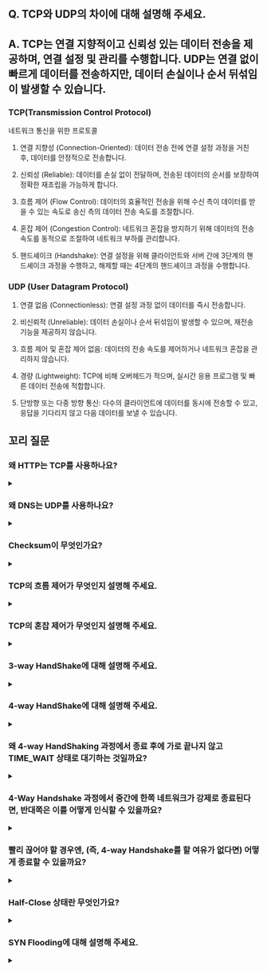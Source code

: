 ## Q. TCP와 UDP의 차이에 대해 설명해 주세요.

## A. TCP는 연결 지향적이고 신뢰성 있는 데이터 전송을 제공하며, 연결 설정 및 관리를 수행합니다. UDP는 연결 없이 빠르게 데이터를 전송하지만, 데이터 손실이나 순서 뒤섞임이 발생할 수 있습니다.




### TCP(Transmission Control Protocol)

네트워크 통신을 위한 프로토콜

1. 연결 지향성 (Connection-Oriented): 데이터 전송 전에 연결 설정 과정을 거친 후, 데이터를 안정적으로 전송합니다.

2. 신뢰성 (Reliable): 데이터를 손실 없이 전달하며, 전송된 데이터의 순서를 보장하여 정확한 재조립을 가능하게 합니다.

3. 흐름 제어 (Flow Control): 데이터의 효율적인 전송을 위해 수신 측이 데이터를 받을 수 있는 속도로 송신 측의 데이터 전송 속도를 조절합니다.

4. 혼잡 제어 (Congestion Control): 네트워크 혼잡을 방지하기 위해 데이터의 전송 속도를 동적으로 조절하여 네트워크 부하를 관리합니다.

5. 핸드셰이크 (Handshake): 연결 설정을 위해 클라이언트와 서버 간에 3단계의 핸드셰이크 과정을 수행하고, 해제할 때는 4단계의 핸드셰이크 과정을 수행합니다.

### UDP (User Datagram Protocol)

1. 연결 없음 (Connectionless): 연결 설정 과정 없이 데이터를 즉시 전송합니다.

2. 비신뢰적 (Unreliable): 데이터 손실이나 순서 뒤섞임이 발생할 수 있으며, 재전송 기능을 제공하지 않습니다.

3. 흐름 제어 및 혼잡 제어 없음: 데이터의 전송 속도를 제어하거나 네트워크 혼잡을 관리하지 않습니다.

4. 경량 (Lightweight): TCP에 비해 오버헤드가 적으며, 실시간 응용 프로그램 및 빠른 데이터 전송에 적합합니다.

5. 단방향 또는 다중 방향 통신: 다수의 클라이언트에 데이터를 동시에 전송할 수 있고, 응답을 기다리지 않고 다음 데이터를 보낼 수 있습니다.

## 꼬리 질문

### 왜 HTTP는 TCP를 사용하나요?

<details>
<summary></summary>
<div markdown="1">

- TCP는 신뢰성 있는 연결 기반 프로토콜이므로, HTTP의 요청과 응답의 신뢰성과 순서를 보장하는데 적합.
- 안정적이고 신뢰성 있는 데이터 전송을 보장(신뢰성, 연결 지향성)

</div>
</details>

### 왜 DNS는 UDP를 사용하나요?

<details>
<summary></summary>
<div markdown="1">

- 작은 패킷 크기: Request의 양이 적어서 충분히 UDP 패킷 안에 담을 수 있음.
- 간단한 요청-응답 모델이기 때문에 굳이 핸드셰이킹을 거칠 필요 없음.

</div>
</details>

### Checksum이 무엇인가요?

<details>
<summary></summary>
<div markdown="1">

- 데이터의 무결성을 검사하기 위해 사용되는 값.
- 데이터의 모든 비트를 더하거나, 비트 연산을 수행하여 생성.
- 오류 탐지만 가능하고 수정은 불가능
- TCP, UDP 모두 헤더에 체크섬 필드 포함됨.

</div>
</details>

### TCP의 흐름 제어가 무엇인지 설명해 주세요.

<details>
<summary></summary>
<div markdown="1">

- 송신측과 수신측의 데이터 처리 속도 차이 해결 기법
- 수신자가 패킷을 지나치게 많이 받지 않도록 조절하는 것.
- 수신자가 송신자에게 현재 자신의 상태를 알림 -> 이에 따라 데이터 전송량 조절

- 제어 기법으로는 Stop and Wait, Sliding Window 등이 있다.

</div>
</details>

### TCP의 혼잡 제어가 무엇인지 설명해 주세요.

<details>
<summary></summary>
<div markdown="1">

- 데이터의 전송 속도를 조절하여 네트워크 부하를 관리하는 방법
- 라우터가 처리하지 못한 데이터를 손실 데이터로 간주 -> 계속 재전송하여 네트워크를 혼잡하게 함
- 네트워크 내의 패킷 수를 조절하여 오버플로우를 방지

- 제어 기법으로는 Slow Start, AIMD, Fast Retransmission, Fast Recovery 등이 있다.

</div>
</details>

### 3-way HandShake에 대해 설명해 주세요.

<details>
<summary></summary>
<div markdown="1">

- 클라이언트가 연결 요청 (SYN)
- 서버가 요청 받고 확인 메시지 전송 (ACK, SYN)
- 클라이언트도 서버의 메시지를 받았다는 것을 확인했다는 메시지 전송 (ACK)
- ACK, SYN 같은 값은 TCP 해더에 포함되어 전달

</div>
</details>

### 4-way HandShake에 대해 설명해 주세요.

<details>
<summary></summary>
<div markdown="1">

- 클라이언트의 종료 요청 (FIN)
- 서버의 확인 응답 (ACK)
- 서버의 종료 요청 (FIN)
- 클라인트의 확인 응답 (ACK)

</div>
</details>


### 왜 4-way HandShaking 과정에서 종료 후에 가로 끝나지 않고 TIME_WAIT 상태로 대기하는 것일까요?

<details>
<summary></summary>
<div markdown="1">

1. 데이터 패킷 처리
    - 클라이언트나 서버가 종료된 후에도 재전송된 패킷을 받을 수 있음.
2. 연결 충돌 방지
    - 이전 연결의 잔여 패킷이 네트워크에서 사라질 때까지 대기하는 시간 제공
    - 잔여 패킷이 새로운 연결과 충돌하지 않도록 보장하는 역할
3. 정확한 연결 종료 확인
    - 상대방이 종료 절차를 완료했다는 확인 신호를 받을 수 있음.
    - 신뢰성 있는 연결 종료 보장.

</div>
</details>

### 4-Way Handshake 과정에서 중간에 한쪽 네트워크가 강제로 종료된다면, 반대쪽은 이를 어떻게 인식할 수 있을까요?

<details>
<summary></summary>
<div markdown="1">

1. 타임아웃
    - 클라이언트나 서버는 일정 시간 동안 ACK 패킷을 받지 못하면 타임아웃 발생 -> 이를 통해 상황 감지
2. 비정상적인 연결 해제 감지
    - 서버로부터 FIN 패킷을 받지 못하면 인식 가능.
3. 재전송 시도
    - 한 쪽이 강제로 종료되면, 남아있는 패킷을 재전송하여 상대방이 연결의 비정상적인 종료를 인식하도록 유도할 수 있음.

</div>
</details>

### 빨리 끊어야 할 경우엔, (즉, 4-way Handshake를 할 여유가 없다면) 어떻게 종료할 수 있을까요?

<details>
<summary></summary>
<div markdown="1">

- RTS 패킷을 사용하여 강제로 연결 종료 가능
- 받은 쪽은 즉시 연결 종료
- 데이터의 유실이 발생할 수도 있다.

</div>
</details>

### Half-Close 상태란 무엇인가요?

<details>
<summary></summary>
<div markdown="1">

- TCP 연결에서 한 쪽이 데이터 전송을 완료한 후 연결을 종료하는 상태를 말함
- 일방적인 데이터 전송이 완료되었을 때 유용하게 사용할 수 있다.
- 클라이언트가 서버에게 파일을 요청하여 받은 후, 서버는 파일을 모두 전송한 후에 연결을 종료할 수 있다.

</div>
</details>

### SYN Flooding에 대해 설명해 주세요.

<details>
<summary></summary>
<div markdown="1">

- 네트워크 공격의 한 형태로, 공격자가 대상 서버로 대량의 SYN 패킷을 보낸다.
- 3-way handshaking의 절차를 악용하여 서버의 리소스를 고갈시키거나 서비스 거부 상태를 유발
- SYN 쿠키 사용 또는 패킷 필터링 및 방화벽 설정, 로드 밸런싱 등의 방지 기법 존재

</div>
</details>
